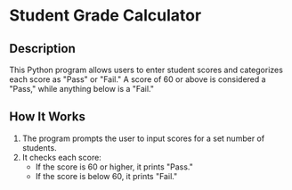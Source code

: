 # Student Grade Calculator

## Description
This Python program allows users to enter student scores and categorizes each score as "Pass" or "Fail." A score of 60 or above is considered a "Pass," while anything below is a "Fail."

## How It Works
1. The program prompts the user to input scores for a set number of students.
2. It checks each score:
   - If the score is 60 or higher, it prints "Pass."
   - If the score is below 60, it prints "Fail."

